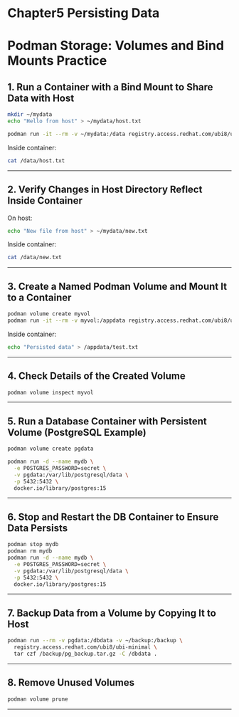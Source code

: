 # Chapter5 Persisting Data

# Podman Storage: Volumes and Bind Mounts Practice

## 1. Run a Container with a Bind Mount to Share Data with Host
```bash
mkdir ~/mydata
echo "Hello from host" > ~/mydata/host.txt

podman run -it --rm -v ~/mydata:/data registry.access.redhat.com/ubi8/ubi-minimal bash
```
Inside container:
```bash
cat /data/host.txt
```

---

## 2. Verify Changes in Host Directory Reflect Inside Container
On host:
```bash
echo "New file from host" > ~/mydata/new.txt
```
Inside container:
```bash
cat /data/new.txt
```

---

## 3. Create a Named Podman Volume and Mount It to a Container
```bash
podman volume create myvol
podman run -it --rm -v myvol:/appdata registry.access.redhat.com/ubi8/ubi-minimal bash
```
Inside container:
```bash
echo "Persisted data" > /appdata/test.txt
```

---

## 4. Check Details of the Created Volume
```bash
podman volume inspect myvol
```

---

## 5. Run a Database Container with Persistent Volume (PostgreSQL Example)
```bash
podman volume create pgdata

podman run -d --name mydb \
  -e POSTGRES_PASSWORD=secret \
  -v pgdata:/var/lib/postgresql/data \
  -p 5432:5432 \
  docker.io/library/postgres:15
```

---

## 6. Stop and Restart the DB Container to Ensure Data Persists
```bash
podman stop mydb
podman rm mydb
podman run -d --name mydb \
  -e POSTGRES_PASSWORD=secret \
  -v pgdata:/var/lib/postgresql/data \
  -p 5432:5432 \
  docker.io/library/postgres:15
```

---

## 7. Backup Data from a Volume by Copying It to Host
```bash
podman run --rm -v pgdata:/dbdata -v ~/backup:/backup \
  registry.access.redhat.com/ubi8/ubi-minimal \
  tar czf /backup/pg_backup.tar.gz -C /dbdata .
```

---

## 8. Remove Unused Volumes
```bash
podman volume prune
```

---

